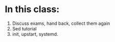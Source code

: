 # In this class:

1. Discuss exams, hand back, collect them again
2. Sed tutorial
3. init, upstart, systemd.
